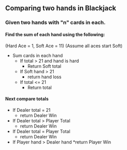 ## Comparing two hands in Blackjack

### Given two hands with "n" cards in each.

#### Find the sum of each hand using the following:

(Hard Ace = 1, Soft Ace = 11)
(Assume all aces start Soft)

* Sum cards in each hand
  * If total > 21 and hand is hard
    * Return Soft total
  * If Soft hand > 21
      * return hand loss
  * If total <= 21
    * Return total
    
#### Next compare totals
   
* If Dealer total = 21
  * return Dealer Win
* If Dealer total > Player Total
  * return Dealer Win
* If Dealer total = Player Total
  * return Dealer Win
* If Player hand > Dealer hand
  *return Player Win
